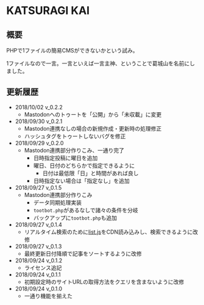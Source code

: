 # KATSURAGI KAI

## 概要

PHPで1ファイルの簡易CMSができないかという試み。

1ファイルなので一言。一言といえば一言主神、ということで葛城山を名前にしました。

## 更新履歴

- 2018/10/02 v_0.2.2
    - Mastodonへのトゥートを「公開」から「未収載」に変更
- 2018/09/30 v_0.2.1
    - Mastodon連携なしの場合の新規作成・更新時の処理修正
    - ハッシュタグをトゥートしないバグを修正
- 2018/09/29 v_0.2.0
    - Mastodon連携部分作りこみ、一通り完了
        - 日時指定投稿に曜日を追加
        - 曜日、日付のどちらかで指定できるように
            - 日付は最低限「日」と時間があれば良し
        - 日時指定ない場合は「指定なし」を追加
- 2018/09/27 v_0.1.5
    - Mastodon連携部分作りこみ
        - データ同期処理実装
        - `tootbot.php`があるなしで諸々の条件を分岐
        - バックアップに`tootbot.php`も追加
- 2018/09/27 v_0.1.4
    - リアルタイム検索のために[list.js](http://listjs.com)をCDN読み込みし、検索できるように改修
- 2018/09/27 v_0.1.3
    - 最終更新日付降順で記事をソートするように改修
- 2018/09/24 v_0.1.2
    - ライセンス追記
- 2018/09/24 v_0.1.1
    - 初期設定時のサイトURLの取得方法をクエリを含まないように改修
- 2018/09/24 v_0.1.0
    - 一通り機能を揃えた